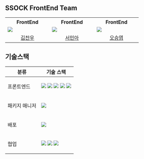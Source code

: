 ## SSOCK FrontEnd Team

<table align="center" width="100%">
  <th width="20%">FrontEnd</th>
  <th width="20%">FrontEnd</th>
  <th width="20%">FrontEnd</th>
  <tr>
    <td><img src="https://avatars.githubusercontent.com/u/98443541?v=5"/></td>
    <td><img src="https://avatars.githubusercontent.com/u/96722691?v=5"/></td>
    <td><img src="https://avatars.githubusercontent.com/u/62386148?v=5"/></td>
  </tr>
  <tr>
    <td align="center"><a href="https://github.com/kcwww">김찬우</a>
    </td>
    <td align="center"><a href="https://github.com/esthel7">서민아</a>
    </td>
    <td align="center"><a href="https://github.com/5nxtnxtnxt">오승엽
  </tr>

</table>

## 기술스택

<table>
    <thead>
        <tr>
            <th>분류</th>
            <th>기술 스택</th>
        </tr>
    </thead>
    <tbody>
        <tr>
            <td>
                  <p>프론트엔드</p>
            </td>
            <td>
                  <img src="https://img.shields.io/badge/TypeScript-3178C6?logo=typescript&logoColor=ffffff">
                  <img src="https://img.shields.io/badge/Next.js-000000?logo=Next.js&logoColor=white">
                  <img src="https://img.shields.io/badge/React-000000?logo=React&logoColor=61DAFB">
                  <img src="https://img.shields.io/badge/tailwindcss-ffffff?logo=tailwindcss&logoColor=06B6D4">
                  <img src="https://img.shields.io/badge/@shadcn/ui-ffffff?logo=shadcnui&logoColor=000000">
                  <!-- <img src="https://img.shields.io/badge/Recoil-3578E5?logo=Recoil&logoColor=white"> -->
            </td>
        </tr>
        <tr>
            <td>
                <p>패키지 매니저</p>
            </td>
            <td>
              <img src="https://img.shields.io/badge/pnpm-F69220?logo=pnpm&logoColor=white">
            </td>
        </tr>
                <tr>
            <td>
                <p>배포</p>
            </td>
            <td>
                <img src="https://img.shields.io/badge/Vercel-ffffff?logo=Vercel&logoColor=000000"> 
            </td>
        </tr>
        <tr>
            <td>
                <p>협업</p>
            </td>
            <td>
                <img src="https://img.shields.io/badge/Notion-000000?logo=Notion">
                <img src="https://img.shields.io/badge/Figma-F24E1E?logo=Figma&logoColor=ffffff">
                <img src="https://img.shields.io/badge/Discord-5865F2?logo=Discord&logoColor=ffffff">
            </td>
        </tr>
    </tbody>
</table>
